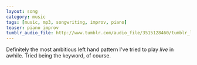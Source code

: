 ```yaml
---
layout: song
category: music
tags: [music, mp3, songwriting, improv, piano]
teaser: piano improv
tumblr_audio_file: http://www.tumblr.com/audio_file/3515128460/tumblr_lh7f9abOwG1qzo4ep
---
```


Definitely the most ambitious left hand pattern I've tried to play *live* in awhile. Tried being the keyword, of course.
